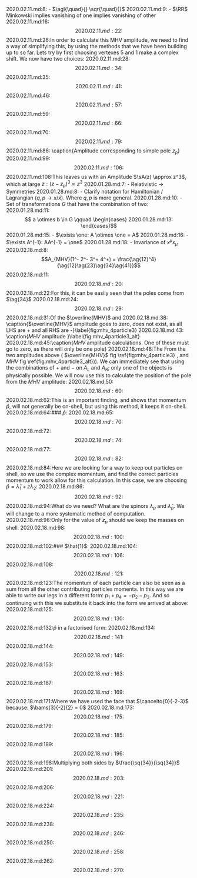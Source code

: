 2020.02.11.md:8: - $\agl{\quad}{} \sqr{\quad}{}$
2020.02.11.md:9: - $\RR$ Minkowski implies vanishing of one implies vanishing of other
2020.02.11.md:16:$$
2020.02.11.md:22:$$
2020.02.11.md:26:In order to calculate this MHV amplitude, we need to find a way of simplifying this, by using the methods that we have been building up to so far. Lets try by first choosing vertexes $5$ and $1$ make a complex shift. We now have two choices:
2020.02.11.md:28:$$
2020.02.11.md:34:$$
2020.02.11.md:35:$$
2020.02.11.md:41:$$
2020.02.11.md:46:$$
2020.02.11.md:57:$$
2020.02.11.md:59:$$
2020.02.11.md:66:$$
2020.02.11.md:70:$$
2020.02.11.md:79:$$
2020.02.11.md:86:  \caption{Amplitude corresponding to simple pole $z_p$}
2020.02.11.md:99:$$
2020.02.11.md:106:$$
2020.02.11.md:108:This leaves us with an Amplitude $\sA(z) \approx z^3$, which at large $z: (z-z_p)^3 \approx z^3$
2020.01.28.md:7: - Relativistic  $\to$ Symmetries
2020.01.28.md:8: - Clarify notation for Hamiltonian / Lagrangian ($q,p \to x/\dot{x}$). Where $q,p$ is more general.
2020.01.28.md:10:    - Set of transformations $G$ that have the combination of two:
2020.01.28.md:11:    $$ a \otimes b \in G \qquad \begin{cases}
2020.01.28.md:13:    \end{cases}$$
2020.01.28.md:15:    - $\exists \one: A \otimes \one = A$
2020.01.28.md:16:    - $\exists A^{-1}: AA^{-1} = \one$
2020.01.28.md:18:    - Invariance of $x^\mu x_\mu$
2020.02.18.md:8:$$A_{MHV}(1^- 2^- 3^+ 4^+) = \frac{\ag{12}^4}{\ag{12}\ag{23}\ag{34}\ag{41}}$$
2020.02.18.md:11:$$
2020.02.18.md:20:$$
2020.02.18.md:22:For this, it can be easily seen that the poles come from $\ag{34}$
2020.02.18.md:24:$$
2020.02.18.md:29:$$
2020.02.18.md:31:Of the $\overline{MHV}$ and
2020.02.18.md:38:  \caption{$\overline{MHV}$  amplitude goes to zero, does not exist, as all LHS are + and all RHS are -}\label{fig:mhv_4particle3}
2020.02.18.md:43:  \caption{$MHV$ amplitude }\label{fig:mhv_4particle3_alt}
2020.02.18.md:45:\caption{$MHV$ amplitude calculations. One of these must go to zero, as there will only be one pole}
2020.02.18.md:48:The From the two amplitudes above ( $\overline{MHV}$  fig \ref{fig:mhv_4particle3} , and $MHV$ fig \ref{fig:mhv_4particle3_alt})). We can immediately see that using the combinations of $+$ and $-$ on $A_L$ and $A_R$; only one of the objects is physically possible. We will now use this to calculate the position of the pole from the $MHV$ amplitude:
2020.02.18.md:50:$$
2020.02.18.md:60:$$
2020.02.18.md:62:This is an important finding, and shows that momentum $\hat p$, will not generally be on-shell, but using this method, it keeps it on-shell.
2020.02.18.md:64:### $\hat{p}$:
2020.02.18.md:65:$$
2020.02.18.md:70:$$
2020.02.18.md:72:$$
2020.02.18.md:74:$$
2020.02.18.md:77:$$
2020.02.18.md:82:$$
2020.02.18.md:84:Here we are looking for a way to keep out particles on shell, so we use the complex momentum, and find the correct particles momentum to work allow for this calculation. In this case, we are choosing $\hat p = \hat{\lambda}_1 + z\lambda_2$:
2020.02.18.md:86:$$
2020.02.18.md:92:$$
2020.02.18.md:94:What do we need? What are the spinors $\lambda_p$ and $\tilde{\lambda}_p$. We will change to a more systematic method of computation.
2020.02.18.md:96:Only for the value of $z_p$ should we keep the masses on shell.
2020.02.18.md:98:$$
2020.02.18.md:100:$$
2020.02.18.md:102:### $\hat{1}$:
2020.02.18.md:104:$$
2020.02.18.md:106:$$
2020.02.18.md:108:$$
2020.02.18.md:121:$$
2020.02.18.md:123:The momentum of each particle can also be seen as a sum from all the other contributing particles momenta. In this way we are able to write our legs in a different form: $p_1 + p_4 = -p_2 -p_3$. And so continuing with this we substitute it back into the form we arrived at above:
2020.02.18.md:125:$$
2020.02.18.md:130:$$
2020.02.18.md:132:$\hat p$ in a factorised form:
2020.02.18.md:134:$$
2020.02.18.md:141:$$
2020.02.18.md:144:$$
2020.02.18.md:149:$$
2020.02.18.md:153:$$
2020.02.18.md:163:$$
2020.02.18.md:167:$$
2020.02.18.md:169:$$
2020.02.18.md:171:Where we have used the face that $\cancelto{0}{-2-3}$ because: $\bams{3}{-2}{2} = 0$
2020.02.18.md:173:$$
2020.02.18.md:175:$$
2020.02.18.md:179:$$
2020.02.18.md:185:$$
2020.02.18.md:189:$$
2020.02.18.md:196:$$
2020.02.18.md:198:Multiplying both sides by $\frac{\sq{34}}{\sq{34}}$
2020.02.18.md:201:$$
2020.02.18.md:203:$$
2020.02.18.md:206:$$
2020.02.18.md:221:$$
2020.02.18.md:224:$$
2020.02.18.md:235:$$
2020.02.18.md:238:$$
2020.02.18.md:246:$$
2020.02.18.md:250:$$
2020.02.18.md:258:$$
2020.02.18.md:262:$$
2020.02.18.md:270:$$
